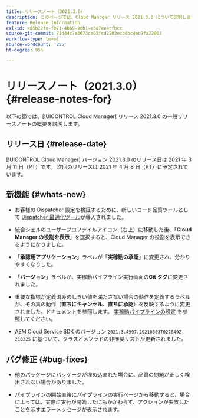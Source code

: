 ```yaml
---
title: リリースノート（2021.3.0）
description: このページでは、Cloud Manager リリース 2021.3.0 について説明します。
feature: Release Information
exl-id: e05b22fe-f071-4b69-9db1-e3d7ee4cfbcc
source-git-commit: 71d44c7e3673ca62fcd2203ecc0bc4ed9fa22002
workflow-type: tm+mt
source-wordcount: '235'
ht-degree: 95%

---
```


# リリースノート（2021.3.0） {#release-notes-for}

以下の節では、[!UICONTROL Cloud Manager] リリース 2021.3.0 の一般リリースノートの概要を説明します。

## リリース日 {#release-date}

[!UICONTROL Cloud Manager] バージョン 2021.3.0 のリリース日は 2021 年 3 月 11 日（PT）です。
次回のリリースは 2021 年 4 月 8 日（PT）に予定されています。

## 新機能 {#whats-new}

* お客様の Dispatcher 設定を検証するために、新しいコード品質ツールとして [Dispatcher 最適化ツール](https://experienceleague.adobe.com/docs/experience-manager-cloud-manager/using/how-to-use/custom-code-quality-rules.html?lang=ja#dispatcher-optimization-tool-rules)が導入されました。

* 統合シェルのユーザープロファイルアイコン（右上）に移動した後、「**Cloud Manager の役割を表示**」を選択すると、Cloud Manager の役割を表示できるようになりました。

* 「**承認用アプリケーション**」ラベルが「**実稼動の承認**」に変更され、分かりやすくなりした。

* 「**バージョン**」ラベルが、実稼動パイプライン実行画面の&#x200B;**Git タグ**&#x200B;に変更されました。

* 重要な指標が定義済みのしきい値を満たさない場合の動作を定義するラベルが、その真の動作（**直ちにキャンセル**、**直ちに承認**）を反映するように変更されました。ドキュメントを参照します。 [実稼動パイプラインの設定](configuring-production-pipelines.md) を参照してください。

* AEM Cloud Service SDK のバージョン `2021.3.4997.20210303T022849Z-210225` に基づいて、クラスとメソッドの非推奨リストが更新されました。

## バグ修正 {#bug-fixes}

* 他のパッケージにパッケージが埋め込まれた場合に、品質の問題が正しく検出されない場合がありました。

* パイプラインの開始直後にパイプラインの実行ページから移動すると、場合によっては、実際に実行が開始したにもかかわらず、アクションが失敗したことを示すエラーメッセージが表示されます。
